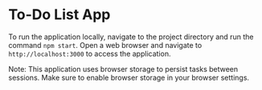 To-Do List App
================

To run the application locally, navigate to the project directory and run the command `npm start`. Open a web browser and navigate to `http://localhost:3000` to access the application.

Note: This application uses browser storage to persist tasks between sessions. Make sure to enable browser storage in your browser settings.